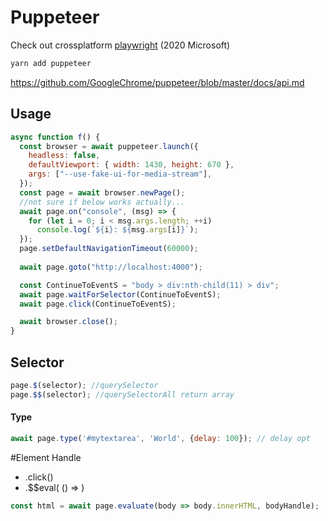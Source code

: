 # Puppeteer

Check out crossplatform [playwright](https://github.com/microsoft/playwright) (2020 Microsoft)

```bash
yarn add puppeteer
```

https://github.com/GoogleChrome/puppeteer/blob/master/docs/api.md

## Usage

```js
async function f() {
  const browser = await puppeteer.launch({
    headless: false,
    defaultViewport: { width: 1430, height: 670 },
    args: ["--use-fake-ui-for-media-stream"],
  });
  const page = await browser.newPage();
  //not sure if below works actually...
  await page.on("console", (msg) => {
    for (let i = 0; i < msg.args.length; ++i)
      console.log(`${i}: ${msg.args[i]}`);
  });
  page.setDefaultNavigationTimeout(60000); 
  
  await page.goto("http://localhost:4000");

  const ContinueToEventS = "body > div:nth-child(11) > div";
  await page.waitForSelector(ContinueToEventS);
  await page.click(ContinueToEventS);

  await browser.close();
}
```

## Selector

```javascript
page.$(selector); //querySelector
page.$$(selector); //querySelectorAll return array
```

#### Type

```javascript
await page.type('#mytextarea', 'World', {delay: 100}); // delay opt
```

#Element Handle

- .click() 
- .$$eval( () => )

```javascript
const html = await page.evaluate(body => body.innerHTML, bodyHandle);
```